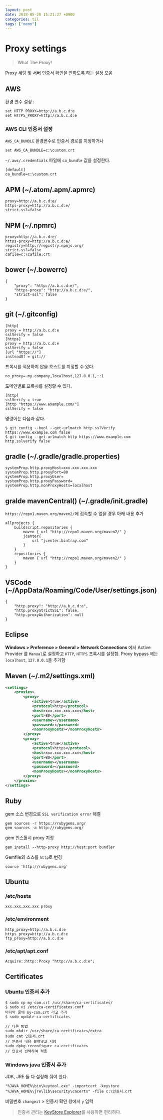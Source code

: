 ```yaml
---
layout: post
date: 2018-05-28 15:21:27 +0900
categories: til
tags: ["memo"]
---
```


# Proxy settings

> What The Proxy!

Proxy 세팅 및 서버 인증서 확인을 안하도록 하는 설정 모음

## AWS

환경 변수 설정 :

    set HTTP_PROXY=http://a.b.c.d:e
    set HTTPS_PROXY=http://a.b.c.d:e

### AWS CLI 인증서 설정

`AWS_CA_BUNDLE` 환경변수로 인증서 경로를 지정하거나

    set AWS_CA_BUNDLE=c:\custom.crt

`~/.aws/.credentials` 파일에 `ca_bundle` 값을 설정한다.

    [default]
    ca_bundle=c:\custom.crt

## APM (~/.atom/.apm/.apmrc)

    proxy=http://a.b.c.d:e/
    https-proxy=http://a.b.c.d:e/
    strict-ssl=false

## NPM (~/.npmrc)

    proxy=http://a.b.c.d:e/
    https-proxy=http://a.b.c.d:e/
    registry=http://registry.npmjs.org/
    strict-ssl=false
    cafile=c:\cafile.crt

## bower (~/.bowerrc)

    {
        "proxy": "http://a.b.c.d:e/",
        "https-proxy": "http://a.b.c.d:e/",
        "strict-ssl": false
    }

## git (~/.gitconfig)

    [http]
    proxy = http://a.b.c.d:e
    sslVerify = false
    [https]
    proxy = http://a.b.c.d:e
    sslVerify = false
    [url "https://"]
    insteadOf = git://

프록시를 적용하지 않을 호스트를 지정할 수 있다.

    no_proxy=.my.company,localhost,127.0.0.1,::1

도메인별로 프록시를 설정할 수 있다.

    [http]
    sslVerify = true
    [http "https://www.example.com/"]
    sslVerify = false

명령어는 다음과 같다.

    $ git config --bool --get-urlmatch http.sslVerify https://www.example.com false
    $ git config --get-urlmatch http https://www.example.com
    http.sslverify false

## gradle (~/.gradle/gradle.properties)

    systemProp.http.proxyHost=xxx.xxx.xxx.xxx
    systemProp.http.proxyPort=80
    systemProp.http.proxyUser=
    systemProp.http.proxyPassword=
    systemProp.http.nonProxyHosts=localhost

## gralde mavenCentral() (~/.gradle/init.gradle)

`https://repo1.maven.org/maven2/`에 접속할 수 없을 경우 아래 내용 추가

    allprojects {
        buildscript.repositories {
            maven { url "http://repo1.maven.org/maven2/" }
            jcenter{
                url "jcenter.bintray.com"
            }
        }
        repositories {
            maven { url "http://repo1.maven.org/maven2/" }
        }
    }

## VSCode (~/AppData/Roaming/Code/User/settings.json)

    {
        "http.proxy": "http://a.b.c.d:e",
        "http.proxyStrictSSL": false,
        "http.proxyAuthorization": null
    }

## Eclipse

__Windows > Preference > General > Network Connections__ 에서 Active Provider 를 `Manual`로 설정하고 `HTTP`, `HTTPS` 프록시를 설정함. Proxy bypass 에는 `localhost`, `127.0.0.1`을 추가함

## Maven (~/.m2/settings.xml)

```xml
<settings>
    <proxies>
        <proxy>
            <active>true</active>
            <protocol>http</protocol>
            <host>xxx.xxx.xxx.xxx</host>
            <port>80</port>
            <username></username>
            <password></password>
            <nonProxyHosts></nonProxyHosts>
        </proxy>
        <proxy>
            <active>true</active>
            <protocol>https</protocol>
            <host>xxx.xxx.xxx.xxx</host>
            <port>80</port>
            <username></username>
            <password></password>
            <nonProxyHosts></nonProxyHosts>
        </proxy>
    </proxies>
</settings>
```

## Ruby

gem 소스 변경으로 `SSL verification error` 해결

    gem sources -r https://rubygems.org/
    gem sources -a http://rubygems.org/

gem 인스톨시 proxy 지정

    gem install --http-proxy http://host:port bundler

Gemfile의 소스를 `http`로 변경

    source 'http://rubygems.org'

## Ubuntu

### /etc/hosts

    xxx.xxx.xxx.xxx proxy

### /etc/environment

    http_proxy=http://a.b.c.d:e
    https_proxy=http://a.b.c.d:e
    ftp_proxy=http://a.b.c.d:e

### /etc/apt/apt.conf

    Acquire::http::Proxy "http://a.b.c.d:e";

## Certificates

### Ubuntu 인증서 추가

    $ sudo cp my-com.crt /usr/share/ca-certificates/
    $ sudo vi /etc/ca-certificates.conf
    마지막 줄에 my-com.crt 라고 추가
    $ sudo update-ca-certificates

    // 다른 방법
    sudo mkdir /usr/share/ca-certificates/extra
    sudo cat 인증서.crt
    // 인증서 내용 붙여넣고 저장
    sudo dpkg-reconfigure ca-certificates
    // 인증서 선택하여 적용

### Windows java 인증서 추가

JDK, JRE 둘 다 설정해 줘야 한다.

    "%JAVA_HOME%\bin\keytool.exe" -importcert -keystore "%JAVA_HOME%\jre\lib\security\cacerts" -file c:\인증서.crt

비밀번호 `changeit` > 인증서 확인 창에서 `y` 입력

> 인증서 관리는 [KeyStore Explorer](http://keystore-explorer.org/)를 사용하면 편리하다.
